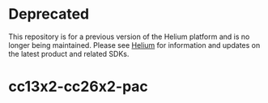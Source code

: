 # Deprecated

This repository is for a previous version of the Helium platform and is no longer being maintained. Please see [Helium](https://helium.com) for information and updates on the latest product and related SDKs.

# cc13x2-cc26x2-pac
